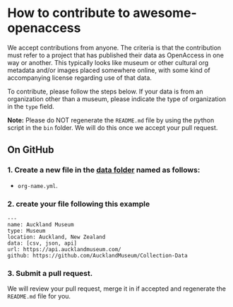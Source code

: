 # How to contribute to awesome-openaccess

We accept contributions from anyone. The criteria is that the contribution must refer to a project that has published their data as OpenAccess in one way or another. This typically looks like museum or other cultural org metadata and/or images placed somewhere online, with some kind of accompanying license regarding use of that data.

To contribute, please follow the steps below. If your data is from an organization other than a museum, please indicate the type of organization in the `type` field.

**Note:** Please do NOT regenerate the `README.md` file by using the python script in the `bin` folder. We will do this once we accept your pull request.

## On GitHub

### 1. Create a new file in the [data folder](/data) named as follows:

- `org-name.yml`.

### 2. create your file following this example

```
---
name: Auckland Museum 
type: Museum
location: Auckland, New Zealand
data: [csv, json, api]
url: https://api.aucklandmuseum.com/
github: https://github.com/AucklandMuseum/Collection-Data
```

### 3. Submit a pull request.

We will review your pull request, merge it in if accepted and regenerate the `README.md` file for you. 
